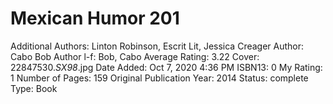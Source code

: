 # Mexican Humor 201

Additional Authors: Linton Robinson, Escrit Lit, Jessica Creager
Author: Cabo Bob
Author l-f: Bob, Cabo
Average Rating: 3.22
Cover: 22847530._SX98_.jpg
Date Added: Oct 7, 2020 4:36 PM
ISBN13: 0
My Rating: 1
Number of Pages: 159
Original Publication Year: 2014
Status: complete
Type: Book